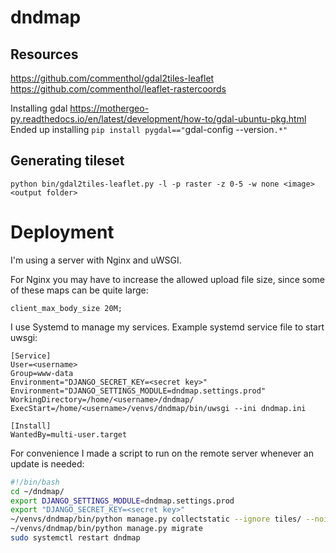 # dndmap

## Resources
https://github.com/commenthol/gdal2tiles-leaflet
https://github.com/commenthol/leaflet-rastercoords

Installing gdal
https://mothergeo-py.readthedocs.io/en/latest/development/how-to/gdal-ubuntu-pkg.html
Ended up installing `pip install pygdal=="`gdal-config --version`.*"`
 
## Generating tileset
```
python bin/gdal2tiles-leaflet.py -l -p raster -z 0-5 -w none <image> <output folder>
```

# Deployment

I'm using a server with Nginx and uWSGI.

For Nginx you may have to increase the allowed upload file size, since some of these maps can be quite large:

`client_max_body_size 20M;`

I use Systemd to manage my services. Example systemd service file to start uwsgi:

```
[Service]
User=<username>
Group=www-data
Environment="DJANGO_SECRET_KEY=<secret key>"
Environment="DJANGO_SETTINGS_MODULE=dndmap.settings.prod"
WorkingDirectory=/home/<username>/dndmap/
ExecStart=/home/<username>/venvs/dndmap/bin/uwsgi --ini dndmap.ini

[Install]
WantedBy=multi-user.target
```

For convenience I made a script to run on the remote server whenever an update is needed:

```bash
#!/bin/bash
cd ~/dndmap/
export DJANGO_SETTINGS_MODULE=dndmap.settings.prod
export "DJANGO_SECRET_KEY=<secret key>"
~/venvs/dndmap/bin/python manage.py collectstatic --ignore tiles/ --noinput
~/venvs/dndmap/bin/python manage.py migrate
sudo systemctl restart dndmap
```
